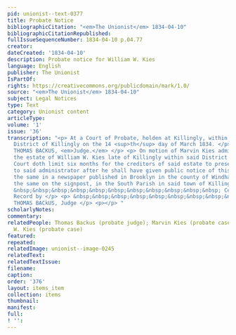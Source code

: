 ```yaml
---
pid: unionist--text-0377
title: Probate Notice
bibliographicCitation: "<em>The Unionist</em> 1834-04-10"
bibliographicCitationRepublished: 
fullIssueSequenceNumber: 1834-04-10 p.04.77
creator: 
dateCreated: '1834-04-10'
description: Probate notice for William W. Kies
language: English
publisher: The Unionist
IsPartOf: 
rights: https://creativecommons.org/publicdomain/mark/1.0/
source: "<em>The Unionist</em> 1834-04-10"
subject: Legal Notices
type: Text
category: Unionist content
articleType: 
volume: '1'
issue: '36'
transcription: "<p> At a Court of Probate, holden at Killingly, within and for the
  District of Killingly on the 14 <sup>th</sup> day of March 1834. </p> <p> Present,
  THOMAS BACKUS, <em>Judge.</em> </p> <p> On motion of Marvin Kies administrator on
  the estate of William W. Kies late of Killingly within said District deceased this
  Court doth limit six months for the creditors of said estate to present their claims
  to said administrator after he shall have given public notice of this order by publishing
  the same in a newspaper published in Brooklyn in the county of Windham and by posting
  the same on the signpost, in the South Parish in said town of Killingly. </p> <p>
  &nbsp;&nbsp;&nbsp;&nbsp;&nbsp;&nbsp;&nbsp;&nbsp;&nbsp;&nbsp;&nbsp; Certified from
  Record by </p> <p> &nbsp;&nbsp;&nbsp;&nbsp;&nbsp;&nbsp;&nbsp;&nbsp;&nbsp;&nbsp;&nbsp;&nbsp;&nbsp;&nbsp;&nbsp;&nbsp;&nbsp;&nbsp;&nbsp;&nbsp;&nbsp;&nbsp;&nbsp;
  THOMAS BACkUS, Judge </p> <p></p> "
scholarlyNotes: 
commentary: 
relatedPeople: Thomas Backus (probate judge); Marvin Kies (probate case); William
  W. Kies (probate case)
featured: 
repeated: 
relatedImage: unionist--image-0245
relatedText: 
relatedTextIssue: 
filename: 
caption: 
order: '376'
layout: items_item
collection: items
thumbnail: 
manifest: 
full: 
! '': 
---
```

